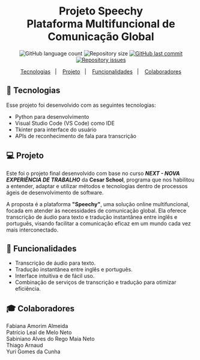 <h1 align="center">
  Projeto Speechy <br>
  Plataforma Multifuncional de Comunicação Global
</h1>

<p align="center">
  <img alt="GitHub language count" src="https://img.shields.io/github/languages/count/fabiana2015/projeto-base-conhecimento">

  <img alt="Repository size" src="https://img.shields.io/github/repo-size/fabiana2015/projeto-base-conhecimento">

  <a href="https://github.com/GuilhermeManzano/projeto-base-conhecimento/master">
    <img alt="GitHub last commit" src="https://img.shields.io/github/last-commit/fabiana2015/projeto-base-conhecimento">
  </a>

  <a href="https://github.com/GuilhermeManzano/projeto-base-conhecimento/issues">
    <img alt="Repository issues" src="https://img.shields.io/github/issues/fabiana2015/projeto-base-conhecimento">
  </a>
</p>

<p align="center">
  <a href="#-tecnologias">Tecnologias</a>&nbsp;&nbsp;&nbsp;|&nbsp;&nbsp;&nbsp;
  <a href="#-projeto">Projeto</a>&nbsp;&nbsp;&nbsp;|&nbsp;&nbsp;&nbsp;
  <a href="#-funcionalidades">Funcionalidades</a>&nbsp;&nbsp;&nbsp;|&nbsp;&nbsp;&nbsp;
  <a href="#-colaboradores">Colaboradores</a>
</p>

## 🚀 Tecnologias

Esse projeto foi desenvolvido com as seguintes tecnologias:

- Python para desenvolvimento
- Visual Studio Code (VS Code) como IDE
- Tkinter para interface do usuário
- APIs de reconhecimento de fala para transcrição

## 💻 Projeto
  Este foi o projeto final desenvolvido com base no curso  *__NEXT - NOVA EXPERIÊNCIA DE TRABALHO__* da **Cesar School**, programa que nos habilitou a entender, adaptar e utilizar métodos e tecnologias dentro de processos ágeis de desenvolvimento de software.
 
  A proposta é a plataforma **__"Speechy"__**, uma solução online multifuncional, focada em atender às necessidades de comunicação global. Ela oferece transcrição de áudio para texto e tradução instantânea entre inglês e português, visando facilitar a comunicação eficaz em um mundo cada vez mais interconectado.

## 📝 Funcionalidades

- Transcrição de áudio para texto.
- Tradução instantânea entre inglês e português.
- Interface intuitiva e de fácil uso.
- Combinação de serviços de transcrição e tradução para otimizar eficiência.

## 🎓 Colaboradores

Fabiana Amorim Almeida <br>
Patrício Leal de Melo Neto <br>
Sabiniano Alves do Rego Maia Neto <br>
Thiago Arnaud <br>
Yuri Gomes da Cunha
